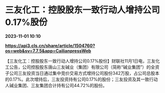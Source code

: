 # 三友化工：控股股东一致行动人增持公司0.17%股份

**2023-11-01 10:10**

**https://api3.cls.cn/share/article/1504760?os=web&sv=7.7.5&app=CailianpressWeb**

【三友化工：控股股东一致行动人增持公司0.17%股份】财联社11月1日电，三友化工公告，公司控股股东唐山三友碱业（集团）有限公司（简称“碱业集团”）的全资子公司三友投资当日通过集中竞价交易方式增持公司股份342万股，占公司总股本的0.17%。此次增持后，三友投资持有公司0.17%的股份；三友投资及其一致行动人碱业集团、三友集团合计持有公司44.72%的股份。